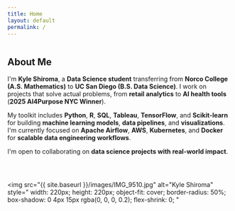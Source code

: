 ```yaml
---
title: Home
layout: default
permalink: /
---
```


<div style="display: flex; align-items: flex-start; gap: 30px; flex-wrap: wrap;">
  <div style="flex: 1; min-width: 300px;">
    <h2>About Me</h2>
    <p>
      I'm <b>Kyle Shiroma</b>, a <b>Data Science student</b> transferring from <b>Norco College (A.S. Mathematics)</b> 
      to <b>UC San Diego (B.S. Data Science)</b>. I work on projects that solve actual problems, from 
      <b>retail analytics</b> to <b>AI health tools</b> (<b>2025 AI4Purpose NYC Winner</b>).
    </p>
    <p>
      My toolkit includes <b>Python</b>, <b>R</b>, <b>SQL</b>, <b>Tableau</b>, <b>TensorFlow</b>, and <b>Scikit-learn</b> 
      for building <b>machine learning models</b>, <b>data pipelines</b>, and <b>visualizations</b>. 
      I'm currently focused on <b>Apache Airflow</b>, <b>AWS</b>, <b>Kubernetes</b>, and <b>Docker</b> 
      for <b>scalable data engineering workflows</b>.
    </p>
    <p>
      I'm open to collaborating on <b>data science projects with real-world impact</b>.
    </p>
  </div>
  
  <img 
    src="{{ site.baseurl }}/images/IMG_9510.jpg" 
    alt="Kyle Shiroma"
    style="
      width: 220px;
      height: 220px;
      object-fit: cover;
      border-radius: 50%;
      box-shadow: 0 4px 15px rgba(0, 0, 0, 0.2);
      flex-shrink: 0;
    "
  >
</div>

